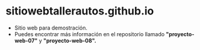 # sitiowebtallerautos.github.io

- Sitio web para demostración.
- Puedes encontrar más información en el repositorio llamado **"proyecto-web-07"** y **"proyecto-web-08".**
